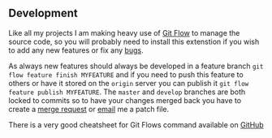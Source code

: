 ## Development ##
Like all my projects I am making heavy use of [Git Flow](https://github.com/nvie/gitflow) to manage the source code, so you will probably need to install this extenstion if you wish to add any new features or fix any [bugs](https://nxfifteen.me.uk/gitlab/emby/sync/issues).

As always new features should always be developed in a feature branch `git flow feature finish MYFEATURE` and if you need to push this feature to others or have it stored on the `origin` server you can publish it `git flow feature publish MYFEATURE`. The `master` and `develop` branches are both locked to commits so to have your changes merged back you have to create a [merge request](https://nxfifteen.me.uk/gitlab/emby/sync/merge_requests) or [email](mailto:stuart@nxfifteen.me.uk) me a patch file.

There is a very good cheatsheet for Git Flows command available on [GitHub](http://danielkummer.github.io/git-flow-cheatsheet/)
